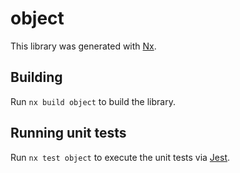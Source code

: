# object

This library was generated with [Nx](https://nx.dev).

## Building

Run `nx build object` to build the library.

## Running unit tests

Run `nx test object` to execute the unit tests via [Jest](https://jestjs.io).

